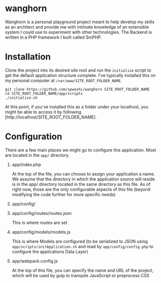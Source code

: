 # wanghorn


Wanghorn is a personal playground project meant to help develop my skills as an architect and provide me with intimate knowledge of an extensible system I could use to experiment with other technologies. The Backend is written in a PHP framework I built called SmPHP.

# Installation

Clone the project into its desired site root and run the ```initialize``` script to get the default application structure complete. I've typically installed this on my personal computer at ```/var/www/SITE_ROOT_FOLDER_NAME```.

```shell
git clone https://github.com/spwashi/wanghorn SITE_ROOT_FOLDER_NAME
cd SITE_ROOT_FOLDER_NAME/app/scripts
./initialize.sh
```

At this point, if you've installed this as a folder under your localhost, you might be able to access it by following [http://localhost/SITE_ROOT_FOLDER_NAME].

# Configuration

There are a few main places we might go to configure this application. Most are located in the ```app/``` directory.

1. app/index.php

   At the top of the file, you can choose to assign your application a name.
   We assume that the directory in which the application source will reside is in the app/ directory located in the same directory as this file. As of right now, those are the only configurable aspects of this file (beyond modifying the code further for more specific needs)
2. app/config/
3. app/config/routes/routes.json

   This is where routes are set
4. app/config/models/models.js
   
   This is where Models are configured (to be serialized to JSON using ```app/scripts/initApplication.sh``` and read by ```app/config/config.php``` to configure the applications Data Layer)
5. app/webpack.config.js

   At the top of this file, you can specify the name and URL of the project, which will be used by gulp to transpile JavaScript or preprocess CSS
